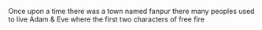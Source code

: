 Once upon a time there was a town named fanpur there many peoples used to live 
Adam & Eve where the first two characters of free fire